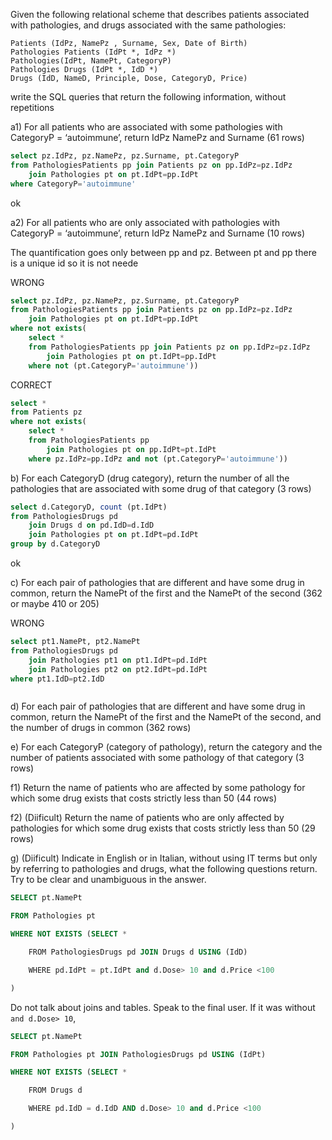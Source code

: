 Given the following relational scheme that describes patients associated with pathologies, and drugs associated with the same pathologies:

```
Patients (IdPz, NamePz , Surname, Sex, Date of Birth)
Pathologies Patients (IdPt *, IdPz *)
Pathologies(IdPt, NamePt, CategoryP)
Pathologies Drugs (IdPt *, IdD *)
Drugs (IdD, NameD, Principle, Dose, CategoryD, Price)
```

write the SQL queries that return the following information, without repetitions


a1) For all patients who are associated with some pathologies with CategoryP = ‘autoimmune’, return IdPz NamePz and Surname (61 rows)

```sql
select pz.IdPz, pz.NamePz, pz.Surname, pt.CategoryP
from PathologiesPatients pp join Patients pz on pp.IdPz=pz.IdPz
	join Pathologies pt on pt.IdPt=pp.IdPt
where CategoryP='autoimmune'
```
  ok

a2) For all patients who are only associated with pathologies with CategoryP = ‘autoimmune’, return IdPz NamePz and Surname (10 rows)

The quantification goes only between pp and pz.
Between pt and pp there is a unique id so it is not neede

WRONG
```sql
select pz.IdPz, pz.NamePz, pz.Surname, pt.CategoryP
from PathologiesPatients pp join Patients pz on pp.IdPz=pz.IdPz
	join Pathologies pt on pt.IdPt=pp.IdPt
where not exists(
	select *
	from PathologiesPatients pp join Patients pz on pp.IdPz=pz.IdPz
		join Pathologies pt on pt.IdPt=pp.IdPt
	where not (pt.CategoryP='autoimmune'))
```

CORRECT
```sql
select *
from Patients pz
where not exists(
	select *
	from PathologiesPatients pp
		join Pathologies pt on pp.IdPt=pt.IdPt
	where pz.IdPz=pp.IdPz and not (pt.CategoryP='autoimmune'))
```

b) For each CategoryD (drug category), return the number of all the pathologies that are associated with some drug of that category (3 rows)

```sql
select d.CategoryD, count (pt.IdPt)
from PathologiesDrugs pd
	join Drugs d on pd.IdD=d.IdD
	join Pathologies pt on pt.IdPt=pd.IdPt
group by d.CategoryD
```
ok
  

c) For each pair of pathologies that are different and have some drug in common, return the NamePt of the first and the NamePt of the second (362 or maybe 410 or 205)

WRONG
```sql
select pt1.NamePt, pt2.NamePt
from PathologiesDrugs pd
	join Pathologies pt1 on pt1.IdPt=pd.IdPt
	join Pathologies pt2 on pt2.IdPt=pd.IdPt
where pt1.IdD=pt2.IdD

```

```sql

```

d) For each pair of pathologies that are different and have some drug in common, return the NamePt of the first and the NamePt of the second, and the number of drugs in common (362 rows)

  
  

e) For each CategoryP (category of pathology), return the category and the number of patients associated with some pathology of that category (3 rows)

  
  

f1) Return the name of patients who are affected by some pathology for which some drug exists that costs strictly less than 50 (44 rows)

  

f2) (Diificult) Return the name of patients who are only affected by pathologies for which some drug exists that costs strictly less than 50 (29 rows)

  

g) (Diificult) Indicate in English or in Italian, without using IT terms but only by referring to pathologies and drugs, what the following questions return. Try to be clear and unambiguous in the answer.

  
  
  

```sql
SELECT pt.NamePt

FROM Pathologies pt

WHERE NOT EXISTS (SELECT *

    FROM PathologiesDrugs pd JOIN Drugs d USING (IdD)

    WHERE pd.IdPt = pt.IdPt and d.Dose> 10 and d.Price <100

)
```

Do not talk about joins and tables. Speak to the final user.
If it was without `and d.Dose> 10`,



  

```sql
SELECT pt.NamePt

FROM Pathologies pt JOIN PathologiesDrugs pd USING (IdPt)

WHERE NOT EXISTS (SELECT *

    FROM Drugs d

    WHERE pd.IdD = d.IdD AND d.Dose> 10 and d.Price <100

)
```

